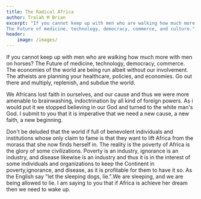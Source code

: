 ```yaml
---
title: The Radical Africa
author: Tralah M Brian
excerpt: "If you cannot keep up with men who are walking how much more with men on horses?
The Future of medicine, technology, democracy, commerce, and culture."
header:
    image: /images/
---
```


If you cannot keep up with men who are walking how much more with men on horses?
The Future of medicine, technology, democracy, commerce.
The economies of the world are being run albeit without our involvement.
The atheists are planning your healthcare, policies, and economies.
Go out there and multiply, replenish, and subdue the world.

We Africans lost faith in ourselves, and our cause and thus we were more amenable to brainwashing, indoctrination by all kind of foreign powers.
As i would put it we stopped believing in our God and turned to the white man's God. I submit to you that it is imperative that we need a new cause, a new faith, a new beginning.

Don't be deluded that the world if full of benevolent individuals and institutions whose only claim to fame is that they want to lift Africa from the morass that she now finds herself in. The reality is the poverty of Africa is the glory of some civilizations.
Poverty is an industry, ignorance is an industry, and disease likewise is an industry and thus it is in the interest of some individuals and organizations to keep the Continent in poverty,ignorance, and disease, as it is profitable for them to have it so.
As the English say "let the sleeping dogs, lie.".We are sleeping, and we are being allowed to lie.
I am saying to you that if Africa is achieve her dream then we need to wake up.
